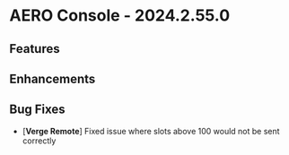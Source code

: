 # AERO Console - 2024.2.55.0

## Features

## Enhancements



## Bug Fixes

- [**Verge Remote**] Fixed issue where slots above 100 would not be sent correctly
